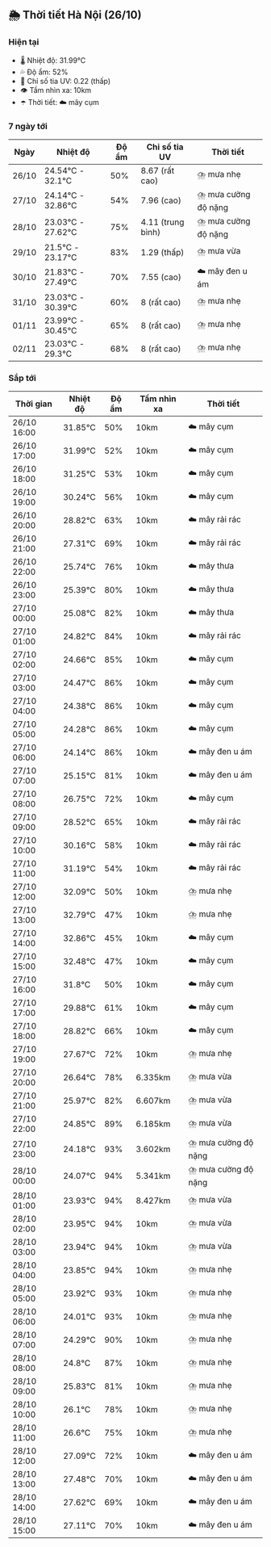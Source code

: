 ## 🌦️ Thời tiết Hà Nội (26/10)

### Hiện tại

- 🌡️ Nhiệt độ: 31.99℃
- 💦 Độ ẩm: 52%
- 🌟 Chỉ số tia UV: 0.22 (thấp)
- 👁️ Tầm nhìn xa: 10km
- ☂️ Thời tiết: ☁️ mây cụm

### 7 ngày tới

| Ngày | Nhiệt độ | Độ ẩm | Chỉ số tia UV | Thời tiết |
| --- | --- | --- | --- | --- |
| 26/10 | 24.54℃ - 32.1℃ | 50% | 8.67 (rất cao) | ⛈️ mưa nhẹ |
| 27/10 | 24.14℃ - 32.86℃ | 54% | 7.96 (cao) | ⛈️ mưa cường độ nặng |
| 28/10 | 23.03℃ - 27.62℃ | 75% | 4.11 (trung bình) | ⛈️ mưa cường độ nặng |
| 29/10 | 21.5℃ - 23.17℃ | 83% | 1.29 (thấp) | ⛈️ mưa vừa |
| 30/10 | 21.83℃ - 27.49℃ | 70% | 7.55 (cao) | ☁️ mây đen u ám |
| 31/10 | 23.03℃ - 30.39℃ | 60% | 8 (rất cao) | ⛈️ mưa nhẹ |
| 01/11 | 23.99℃ - 30.45℃ | 65% | 8 (rất cao) | ⛈️ mưa nhẹ |
| 02/11 | 23.03℃ - 29.3℃ | 68% | 8 (rất cao) | ⛈️ mưa nhẹ |

### Sắp tới

| Thời gian | Nhiệt độ | Độ ẩm | Tầm nhìn xa | Thời tiết |
| --- | --- | --- | --- | --- |
| 26/10 16:00 | 31.85℃ | 50% | 10km | ☁️ mây cụm |
| 26/10 17:00 | 31.99℃ | 52% | 10km | ☁️ mây cụm |
| 26/10 18:00 | 31.25℃ | 53% | 10km | ☁️ mây cụm |
| 26/10 19:00 | 30.24℃ | 56% | 10km | ☁️ mây cụm |
| 26/10 20:00 | 28.82℃ | 63% | 10km | ☁️ mây rải rác |
| 26/10 21:00 | 27.31℃ | 69% | 10km | ☁️ mây rải rác |
| 26/10 22:00 | 25.74℃ | 76% | 10km | ☁️ mây thưa |
| 26/10 23:00 | 25.39℃ | 80% | 10km | ☁️ mây thưa |
| 27/10 00:00 | 25.08℃ | 82% | 10km | ☁️ mây thưa |
| 27/10 01:00 | 24.82℃ | 84% | 10km | ☁️ mây rải rác |
| 27/10 02:00 | 24.66℃ | 85% | 10km | ☁️ mây cụm |
| 27/10 03:00 | 24.47℃ | 86% | 10km | ☁️ mây cụm |
| 27/10 04:00 | 24.38℃ | 86% | 10km | ☁️ mây cụm |
| 27/10 05:00 | 24.28℃ | 86% | 10km | ☁️ mây cụm |
| 27/10 06:00 | 24.14℃ | 86% | 10km | ☁️ mây đen u ám |
| 27/10 07:00 | 25.15℃ | 81% | 10km | ☁️ mây đen u ám |
| 27/10 08:00 | 26.75℃ | 72% | 10km | ☁️ mây cụm |
| 27/10 09:00 | 28.52℃ | 65% | 10km | ☁️ mây rải rác |
| 27/10 10:00 | 30.16℃ | 58% | 10km | ☁️ mây rải rác |
| 27/10 11:00 | 31.19℃ | 54% | 10km | ☁️ mây rải rác |
| 27/10 12:00 | 32.09℃ | 50% | 10km | ⛈️ mưa nhẹ |
| 27/10 13:00 | 32.79℃ | 47% | 10km | ⛈️ mưa nhẹ |
| 27/10 14:00 | 32.86℃ | 45% | 10km | ☁️ mây cụm |
| 27/10 15:00 | 32.48℃ | 47% | 10km | ☁️ mây cụm |
| 27/10 16:00 | 31.8℃ | 50% | 10km | ☁️ mây cụm |
| 27/10 17:00 | 29.88℃ | 61% | 10km | ☁️ mây cụm |
| 27/10 18:00 | 28.82℃ | 66% | 10km | ☁️ mây cụm |
| 27/10 19:00 | 27.67℃ | 72% | 10km | ⛈️ mưa nhẹ |
| 27/10 20:00 | 26.64℃ | 78% | 6.335km | ⛈️ mưa vừa |
| 27/10 21:00 | 25.97℃ | 82% | 6.607km | ⛈️ mưa vừa |
| 27/10 22:00 | 24.85℃ | 89% | 6.185km | ⛈️ mưa vừa |
| 27/10 23:00 | 24.18℃ | 93% | 3.602km | ⛈️ mưa cường độ nặng |
| 28/10 00:00 | 24.07℃ | 94% | 5.341km | ⛈️ mưa cường độ nặng |
| 28/10 01:00 | 23.93℃ | 94% | 8.427km | ⛈️ mưa vừa |
| 28/10 02:00 | 23.95℃ | 94% | 10km | ⛈️ mưa vừa |
| 28/10 03:00 | 23.94℃ | 94% | 10km | ⛈️ mưa vừa |
| 28/10 04:00 | 23.85℃ | 94% | 10km | ⛈️ mưa nhẹ |
| 28/10 05:00 | 23.92℃ | 93% | 10km | ⛈️ mưa nhẹ |
| 28/10 06:00 | 24.01℃ | 93% | 10km | ⛈️ mưa nhẹ |
| 28/10 07:00 | 24.29℃ | 90% | 10km | ⛈️ mưa nhẹ |
| 28/10 08:00 | 24.8℃ | 87% | 10km | ⛈️ mưa nhẹ |
| 28/10 09:00 | 25.83℃ | 81% | 10km | ⛈️ mưa nhẹ |
| 28/10 10:00 | 26.1℃ | 78% | 10km | ⛈️ mưa nhẹ |
| 28/10 11:00 | 26.6℃ | 75% | 10km | ⛈️ mưa nhẹ |
| 28/10 12:00 | 27.09℃ | 72% | 10km | ☁️ mây đen u ám |
| 28/10 13:00 | 27.48℃ | 70% | 10km | ☁️ mây đen u ám |
| 28/10 14:00 | 27.62℃ | 69% | 10km | ☁️ mây đen u ám |
| 28/10 15:00 | 27.11℃ | 70% | 10km | ☁️ mây đen u ám |
